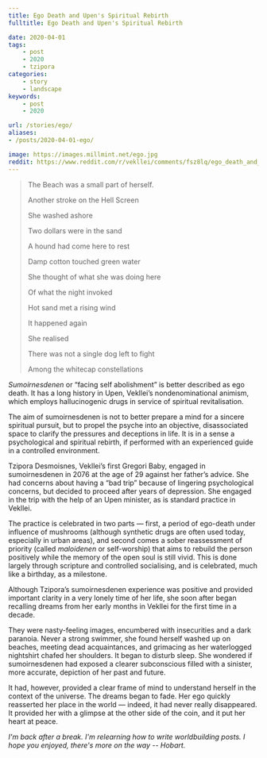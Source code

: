 ```yaml
---
title: Ego Death and Upen's Spiritual Rebirth
fulltitle: Ego Death and Upen's Spiritual Rebirth

date: 2020-04-01
tags:
    - post
    - 2020
    - tzipora
categories:
    - story
    - landscape
keywords:
    - post
    - 2020

url: /stories/ego/
aliases:
- /posts/2020-04-01-ego/

image: https://images.millmint.net/ego.jpg
reddit: https://www.reddit.com/r/vekllei/comments/fsz8lq/ego_death_and_upens_spiritual_rebirth/
---
```


>The Beach was a small part of herself.
>
>Another stroke on the Hell Screen
>
>She washed ashore
>
>Two dollars were in the sand
>
>A hound had come here to rest
>
>Damp cotton touched green water
>
>She thought of what she was doing here
>
>Of what the night invoked
>
>Hot sand met a rising wind
>
>It happened again
>
>She realised
>
>There was not a single dog left to fight
>
>Among the whitecap constellations

*Sumoirnesdenen* or “facing self abolishment” is better described as ego death. It has a long history in Upen, Vekllei’s nondenominational animism, which employs hallucinogenic drugs in service of spiritual revitalisation.

The aim of sumoirnesdenen is not to better prepare a mind for a sincere spiritual pursuit, but to propel the psyche into an objective, disassociated space to clarify the pressures and deceptions in life. It is in a sense a psychological and spiritual rebirth, if performed with an experienced guide in a controlled environment.

Tzipora Desmoisnes, Vekllei’s first Gregori Baby, engaged in sumoirnesdenen in 2076 at the age of 29 against her father’s advice. She had concerns about having a “bad trip” because of lingering psychological concerns, but decided to proceed after years of depression. She engaged in the trip with the help of an Upen minister, as is standard practice in Vekllei.

The practice is celebrated in two parts — first, a period of ego-death under influence of mushrooms (although synthetic drugs are often used today, especially in urban areas), and second comes a sober reassessment of priority (called *maloidenen* or self-worship) that aims to rebuild the person positively while the memory of the open soul is still vivid. This is done largely through scripture and controlled socialising, and is celebrated, much like a birthday, as a milestone.

Although Tzipora’s sumoirnesdenen experience was positive and provided important clarity in a very lonely time of her life, she soon after began recalling dreams from her early months in Vekllei for the first time in a decade.

They were nasty-feeling images, encumbered with insecurities and a dark paranoia. Never a strong swimmer, she found herself washed up on beaches, meeting dead acquaintances, and grimacing as her waterlogged nightshirt chafed her shoulders. It began to disturb sleep. She wondered if sumoirnesdenen had exposed a clearer subconscious filled with a sinister, more accurate, depiction of her past and future.

It had, however, provided a clear frame of mind to understand herself in the context of the universe. The dreams began to fade. Her ego quickly reasserted her place in the world — indeed, it had never really disappeared. It provided her with a glimpse at the other side of the coin, and it put her heart at peace.

*I'm back after a break. I'm relearning how to write worldbuilding posts. I hope you enjoyed, there's more on the way  -- Hobart.*
